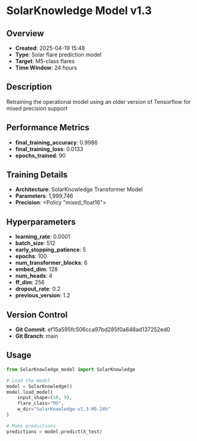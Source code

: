 # SolarKnowledge Model v1.3

## Overview
- **Created**: 2025-04-19 15:48
- **Type**: Solar flare prediction model
- **Target**: M5-class flares
- **Time Window**: 24 hours

## Description
Retraining the operational model using an older version of Tensorflow for mixed precision support

## Performance Metrics
- **final_training_accuracy**: 0.9986
- **final_training_loss**: 0.0133
- **epochs_trained**: 90


## Training Details
- **Architecture**: SolarKnowledge Transformer Model
- **Parameters**: 1,999,746
- **Precision**: <Policy "mixed_float16">

## Hyperparameters
- **learning_rate**: 0.0001
- **batch_size**: 512
- **early_stopping_patience**: 5
- **epochs**: 100
- **num_transformer_blocks**: 6
- **embed_dim**: 128
- **num_heads**: 4
- **ff_dim**: 256
- **dropout_rate**: 0.2
- **previous_version**: 1.2

## Version Control
- **Git Commit**: ef15a595fc506cca97bd285f0a648ad137252ed0
- **Git Branch**: main

## Usage
```python
from SolarKnowledge_model import SolarKnowledge

# Load the model
model = SolarKnowledge()
model.load_model(
    input_shape=(10, 9),
    flare_class="M5",
    w_dir="SolarKnowledge-v1.3-M5-24h"
)

# Make predictions
predictions = model.predict(X_test)
```
